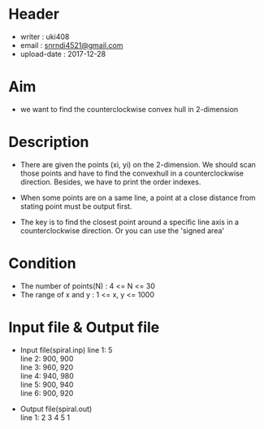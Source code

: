 # Header
- writer : uki408
- email : snrndi4521@gmail.com
- upload-date : 2017-12-28

# Aim
- we want to find the counterclockwise convex hull in 2-dimension

# Description
- There are given the points (xi, yi) on the 2-dimension. We should scan those points and have to find
the convexhull in a counterclockwise direction. Besides, we have to print the order indexes.

- When some points are on a same line, a point at a close distance from stating point must be output first.
- The key is to find the closest point around a specific line axis in a counterclockwise direction. Or you
can use the 'signed area'

# Condition
- The number of points(N) : 4 <= N <= 30
- The range of x and y : 1 <= x, y <= 1000

# Input file & Output file
- Input file(spiral.inp)
line 1: 5  
line 2: 900, 900  
line 3: 960, 920  
line 4: 940, 980  
line 5: 900, 940  
line 6: 900, 920  

- Output file(spiral.out)  
line 1:  2 3 4 5 1  
